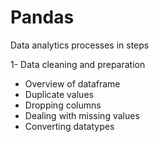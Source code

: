 # Pandas
Data analytics processes in steps

1- Data cleaning and preparation
* Overview of dataframe
* Duplicate values
* Dropping columns
* Dealing with missing values
* Converting datatypes
